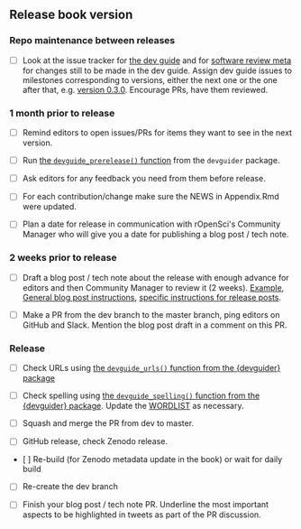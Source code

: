 ## Release book version <insert version>

### Repo maintenance between releases

- [ ] Look at the issue tracker for [the dev guide](https://github.com/ropensci/dev_guide/issues) and for [software review meta](https://github.com/ropensci/software-review-meta/issues) for changes still to be made in the dev guide. Assign dev guide issues to milestones corresponding to versions, either the next one or the one after that, e.g. [version 0.3.0](https://github.com/ropensci/dev_guide/milestone/2). Encourage PRs, have them reviewed.

### 1 month prior to release

- [ ] Remind editors to open issues/PRs for items they want to see in the next version.

- [ ] Run [the `devguide_prerelease()` function](https://github.com/ropensci-org/devguider) from the `devguider` package.

- [ ] Ask editors for any feedback you need from them before release.

- [ ] For each contribution/change make sure the NEWS in Appendix.Rmd were updated.

- [ ] Plan a date for release in communication with rOpenSci's Community Manager who will give you a date for publishing a blog post / tech note.

### 2 weeks prior to release

- [ ] Draft a blog post / tech note about the release with enough advance for editors and then Community Manager to review it (2 weeks). [Example](https://github.com/ropensci/roweb3/pull/291), [General blog post instructions](https://blogguide.ropensci.org/), [specific instructions for release posts](#releaseblogpost). 

- [ ] Make a PR from the dev branch to the master branch, ping editors on GitHub and Slack. Mention the blog post draft in a comment on this PR.

### Release

- [ ] Check URLs using [the `devguide_urls()` function from the {devguider} package](https://github.com/ropensci-org/devguider)

- [ ] Check spelling using [the `devguide_spelling()` function from the {devguider} package](https://github.com/ropensci-org/devguider). Update the [WORDLIST](https://github.com/ropensci/dev_guide/blob/master/inst/WORDLIST) as necessary.

- [ ] Squash and merge the PR from dev to master.

- [ ] GitHub release, check Zenodo release.

- [ ] Re-build (for Zenodo metadata update in the book) or wait for daily build

- [ ] Re-create the dev branch

- [ ] Finish your blog post / tech note PR. Underline the most important aspects to be highlighted in tweets as part of the PR discussion.
